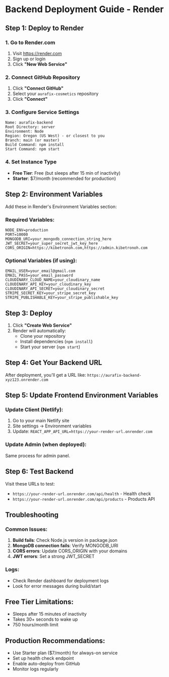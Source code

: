 # Backend Deployment Guide - Render

## Step 1: Deploy to Render

### 1. Go to Render.com
1. Visit https://render.com
2. Sign up or login
3. Click **"New Web Service"**

### 2. Connect GitHub Repository
1. Click **"Connect GitHub"**
2. Select your `aurafix-cosmetics` repository
3. Click **"Connect"**

### 3. Configure Service Settings
```
Name: aurafix-backend
Root Directory: server
Environment: Node
Region: Oregon (US West) - or closest to you
Branch: main (or master)
Build Command: npm install
Start Command: npm start
```

### 4. Set Instance Type
- **Free Tier**: Free (but sleeps after 15 min of inactivity)
- **Starter**: $7/month (recommended for production)

## Step 2: Environment Variables

Add these in Render's Environment Variables section:

### Required Variables:
```
NODE_ENV=production
PORT=10000
MONGODB_URI=your_mongodb_connection_string_here
JWT_SECRET=your_super_secret_jwt_key_here
CORS_ORIGIN=https://kibetronoh.com,https://admin.kibetronoh.com
```

### Optional Variables (if using):
```
EMAIL_USER=your_email@gmail.com
EMAIL_PASS=your_email_password
CLOUDINARY_CLOUD_NAME=your_cloudinary_name
CLOUDINARY_API_KEY=your_cloudinary_key
CLOUDINARY_API_SECRET=your_cloudinary_secret
STRIPE_SECRET_KEY=your_stripe_secret_key
STRIPE_PUBLISHABLE_KEY=your_stripe_publishable_key
```

## Step 3: Deploy

1. Click **"Create Web Service"**
2. Render will automatically:
   - Clone your repository
   - Install dependencies (`npm install`)
   - Start your server (`npm start`)

## Step 4: Get Your Backend URL

After deployment, you'll get a URL like:
`https://aurafix-backend-xyz123.onrender.com`

## Step 5: Update Frontend Environment Variables

### Update Client (Netlify):
1. Go to your main Netlify site
2. Site settings → Environment variables
3. Update: `REACT_APP_API_URL=https://your-render-url.onrender.com`

### Update Admin (when deployed):
Same process for admin panel.

## Step 6: Test Backend

Visit these URLs to test:
- `https://your-render-url.onrender.com/api/health` - Health check
- `https://your-render-url.onrender.com/api/products` - Products API

## Troubleshooting

### Common Issues:
1. **Build fails**: Check Node.js version in package.json
2. **MongoDB connection fails**: Verify MONGODB_URI
3. **CORS errors**: Update CORS_ORIGIN with your domains
4. **JWT errors**: Set a strong JWT_SECRET

### Logs:
- Check Render dashboard for deployment logs
- Look for error messages during build/start

## Free Tier Limitations:
- Sleeps after 15 minutes of inactivity
- Takes 30+ seconds to wake up
- 750 hours/month limit

## Production Recommendations:
- Use Starter plan ($7/month) for always-on service
- Set up health check endpoint
- Enable auto-deploy from GitHub
- Monitor logs regularly
